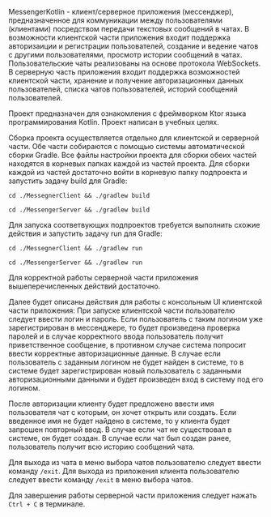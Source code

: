MessengerKotlin - клиент/серверное приложения (мессенджер), предназначенное для коммуникации между пользователями (клиентами) посредством передачи текстовых сообщений в чатах. В возможности клиентской части приложения входит поддержка авторизаиции и регистрации пользователей, создание и ведение чатов с другими пользователями, просмотр истории сообщений в чатах. Пользовательские чаты реализованы на основе протокола WebSockets. В серверную часть приложения входит поддержка возможностей клиентской части, хранение и получение авторизационных данных пользователей, списка чатов пользователей, историй сообщений пользователей.

Проект предназначен для ознакомления с фреймворком Ktor языка программирования Kotlin. Проект написан в учебных целях.

Сборка проекта осуществляется отдельно для клиентской и серверной части. Обе части собираются с помощью системы автоматической сборки Gradle. Все файлы настройки проекта для сборки обеих частей находятся в корневых папках каждой из частей проекта. 
Для сборки каждой из частей достаточно войти в корневую папку подпроекта и запустить задачу build для Gradle:

`cd ./MessegnerClient && ./gradlew build`

`cd ./MessengerServer && ./gradlew build`

Для запуска соответвующих подпроектов требуется выполнить схожие действия и запустить задачу run для Gradle:

`cd ./MessegnerClient && ./gradlew run`

`cd ./MessengerServer && ./gradlew run`

Для корректной работы серверной части приложения вышеперечисленных действий достаточно.

Далее будет описаны действия для работы с консольным UI клиентской части приложения:
При запуске клиентской части пользователю следует ввести логин и пароль. Если пользователь с таким логином уже зарегистрирован в мессенджере, то будет произведена проверка паролей и в случае корректного ввода пользователь получит приветственное сообщение,
в противном случае система попросит ввести корректные авторизационные данные. В случае если пользователь с заданным логином не будет найден в системе, то в системе будет зарегистрирован новый пользователь с
заданными авторизационными данными и будет произведен вход в систему под его логином.

После авторизации клиенту будет предложено ввести имя пользователя чат с которым, он хочет открыть или создать. Если введенное имя
не будет найдено в системе, то у клиента будет запрошен повторный ввод. В случае если чат не существовал в системе, он будет создан.
В случае если чат был создан ранее, пользователь получит всю историю сообщений чата.

Для выхода из чата в меню выбора чатов пользователю следует ввести команду `/exit`.
Для выхода из приложения клиента пользователю следует ввести команду `/exit` в меню выбора чатов.

Для завершения работы серверной части приложения следует нажать `Ctrl + C` в терминале.